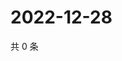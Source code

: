 # 2022-12-28

共 0 条

<!-- BEGIN WEIBO -->
<!-- 最后更新时间 Wed Dec 28 2022 00:18:44 GMT+0800 (China Standard Time) -->

<!-- END WEIBO -->
